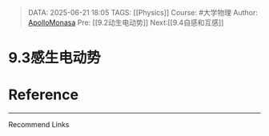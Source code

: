 > DATA: 2025-06-21 18:05
> TAGS: [[Physics]]
> Course: #大学物理 
> Author: [ApolloMonasa](https://github.com/ApolloMonasa)
> Pre: [[9.2动生电动势]]
> Next:[[9.4自感和互感]]


# 9.3感生电动势


# Reference


---
Recommend Links
